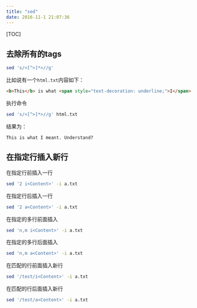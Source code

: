 ```yaml
---
title: "sed"
date: 2016-11-1 21:07:36
---
```

[TOC]

## 去除所有的tags

```bash
sed 's/<[^>]*>//g'
```

比如说有一个`html.txt`内容如下：

```html
<b>This</b> is what <span style="text-decoration: underline;">I</span> meant. Understand?
```

执行命令

```bash
sed 's/<[^>]*>//g' html.txt
```

结果为：

```
This is what I meant. Understand?
```

## 在指定行插入新行

在指定行前插入一行

```bash
sed '2 i<Content>' -i a.txt
```
在指定行后插入一行

```bash
sed '2 a<Content>' -i a.txt
```
在指定的多行前面插入

```bash
sed 'n,m i<Content>' -i a.txt
```

在指定的多行后面插入

```bash
sed 'n,m a<Content>' -i a.txt
```

在匹配的行前面插入新行

```bash
sed '/test/i<Content>' -i a.txt
```

在匹配的行后面插入新行

```bash
sed '/test/a<Content>' -i a.txt
```

